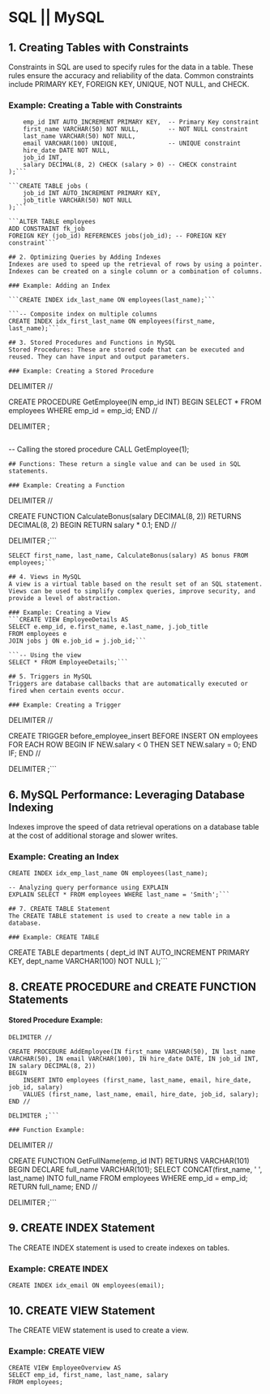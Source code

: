 # SQL || MySQL

## 1. Creating Tables with Constraints
Constraints in SQL are used to specify rules for the data in a table. These rules ensure the accuracy and reliability of the data. Common constraints include PRIMARY KEY, FOREIGN KEY, UNIQUE, NOT NULL, and CHECK.

### Example: Creating a Table with Constraints

```CREATE TABLE employees (
    emp_id INT AUTO_INCREMENT PRIMARY KEY,  -- Primary Key constraint
    first_name VARCHAR(50) NOT NULL,        -- NOT NULL constraint
    last_name VARCHAR(50) NOT NULL,
    email VARCHAR(100) UNIQUE,              -- UNIQUE constraint
    hire_date DATE NOT NULL,
    job_id INT,
    salary DECIMAL(8, 2) CHECK (salary > 0) -- CHECK constraint
);```

```CREATE TABLE jobs (
    job_id INT AUTO_INCREMENT PRIMARY KEY,
    job_title VARCHAR(50) NOT NULL
);```

```ALTER TABLE employees
ADD CONSTRAINT fk_job
FOREIGN KEY (job_id) REFERENCES jobs(job_id); -- FOREIGN KEY constraint```

## 2. Optimizing Queries by Adding Indexes
Indexes are used to speed up the retrieval of rows by using a pointer. Indexes can be created on a single column or a combination of columns.

### Example: Adding an Index

```CREATE INDEX idx_last_name ON employees(last_name);```

```-- Composite index on multiple columns
CREATE INDEX idx_first_last_name ON employees(first_name, last_name);```

## 3. Stored Procedures and Functions in MySQL
Stored Procedures: These are stored code that can be executed and reused. They can have input and output parameters.

### Example: Creating a Stored Procedure
```
DELIMITER //

CREATE PROCEDURE GetEmployee(IN emp_id INT)
BEGIN
    SELECT * FROM employees WHERE emp_id = emp_id;
END //

DELIMITER ;
```

```
-- Calling the stored procedure
CALL GetEmployee(1);
```
## Functions: These return a single value and can be used in SQL statements.

### Example: Creating a Function
```
DELIMITER //

CREATE FUNCTION CalculateBonus(salary DECIMAL(8, 2))
RETURNS DECIMAL(8, 2)
BEGIN
    RETURN salary * 0.1;
END //

DELIMITER ;```

```-- Using the function
SELECT first_name, last_name, CalculateBonus(salary) AS bonus FROM employees;```

## 4. Views in MySQL
A view is a virtual table based on the result set of an SQL statement. Views can be used to simplify complex queries, improve security, and provide a level of abstraction.

### Example: Creating a View
```CREATE VIEW EmployeeDetails AS
SELECT e.emp_id, e.first_name, e.last_name, j.job_title
FROM employees e
JOIN jobs j ON e.job_id = j.job_id;```

```-- Using the view
SELECT * FROM EmployeeDetails;```

## 5. Triggers in MySQL
Triggers are database callbacks that are automatically executed or fired when certain events occur.

### Example: Creating a Trigger
```
DELIMITER //

CREATE TRIGGER before_employee_insert
BEFORE INSERT ON employees
FOR EACH ROW
BEGIN
    IF NEW.salary < 0 THEN
        SET NEW.salary = 0;
    END IF;
END //

DELIMITER ;```

## 6. MySQL Performance: Leveraging Database Indexing
Indexes improve the speed of data retrieval operations on a database table at the cost of additional storage and slower writes.

### Example: Creating an Index
```
CREATE INDEX idx_emp_last_name ON employees(last_name);

-- Analyzing query performance using EXPLAIN
EXPLAIN SELECT * FROM employees WHERE last_name = 'Smith';```

## 7. CREATE TABLE Statement
The CREATE TABLE statement is used to create a new table in a database.

### Example: CREATE TABLE
```
CREATE TABLE departments (
    dept_id INT AUTO_INCREMENT PRIMARY KEY,
    dept_name VARCHAR(100) NOT NULL
);```

## 8. CREATE PROCEDURE and CREATE FUNCTION Statements
#### Stored Procedure Example:
```
DELIMITER //

CREATE PROCEDURE AddEmployee(IN first_name VARCHAR(50), IN last_name VARCHAR(50), IN email VARCHAR(100), IN hire_date DATE, IN job_id INT, IN salary DECIMAL(8, 2))
BEGIN
    INSERT INTO employees (first_name, last_name, email, hire_date, job_id, salary)
    VALUES (first_name, last_name, email, hire_date, job_id, salary);
END //

DELIMITER ;```

### Function Example:
```
DELIMITER //

CREATE FUNCTION GetFullName(emp_id INT)
RETURNS VARCHAR(101)
BEGIN
    DECLARE full_name VARCHAR(101);
    SELECT CONCAT(first_name, ' ', last_name) INTO full_name
    FROM employees WHERE emp_id = emp_id;
    RETURN full_name;
END //

DELIMITER ;```

## 9. CREATE INDEX Statement
The CREATE INDEX statement is used to create indexes on tables.

### Example: CREATE INDEX
```
CREATE INDEX idx_email ON employees(email);
```

## 10. CREATE VIEW Statement
The CREATE VIEW statement is used to create a view.

### Example: CREATE VIEW
```
CREATE VIEW EmployeeOverview AS
SELECT emp_id, first_name, last_name, salary
FROM employees;
```
